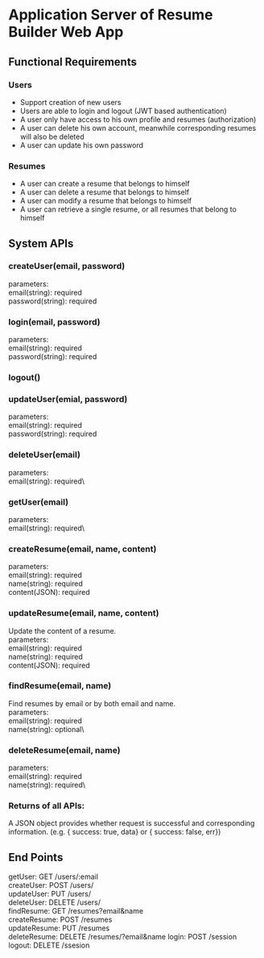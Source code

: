 # Application Server of Resume Builder Web App

## Functional Requirements
### Users
- Support creation of new users
- Users are able to login and logout (JWT based authentication)
- A user only have access to his own profile and resumes (authorization)
- A user can delete his own account, meanwhile corresponding resumes will also be deleted
- A user can update his own password
### Resumes
- A user can create a resume that belongs to himself
- A user can delete a resume that belongs to himself
- A user can modify a resume that belongs to himself
- A user can retrieve a single resume, or all resumes that belong to himself

## System APIs
### createUser(email, password)
parameters:\
email(string): required\
password(string): required
### login(email, password)
parameters:\
email(string): required\
password(string): required
### logout()
### updateUser(emial, password)
parameters:\
email(string): required\
password(string): required
### deleteUser(email)
parameters:\
email(string): required\
### getUser(email)
parameters:\
email(string): required\
### createResume(email, name, content)
parameters:\
email(string): required\
name(string): required\
content(JSON): required
### updateResume(email, name, content)
Update the content of a resume.\
parameters:\
email(string): required\
name(string): required\
content(JSON): required
### findResume(email, name)
Find resumes by email or by both email and name.\
parameters:\
email(string): required\
name(string): optional\
### deleteResume(email, name)
parameters:\
email(string): required\
name(string): required\

### Returns of all APIs:
A JSON object provides whether request is successful and corresponding information. (e.g. { success: true, data} or { success: false, err})

## End Points
getUser: GET /users/:email\
createUser: POST /users/\
updateUser: PUT /users/\
deleteUser: DELETE /users/\
findResume: GET /resumes?email&name\
createResume: POST /resumes\
updateResume: PUT /resumes\
deleteResume: DELETE /resumes/?email&name
login: POST /session\
logout: DELETE /ssesion